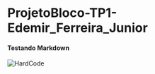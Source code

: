 # ProjetoBloco-TP1-Edemir_Ferreira_Junior

#### Testando Markdown





![HardCode](https://github.com/DevelopeJr/MeuPrimeiroRespositorio/blob/main/HardCode.gif)
